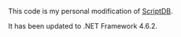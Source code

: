 This code is my personal modification of [ScriptDB](https://archive.codeplex.com/?p=ScriptDB).

It has been updated to .NET Framework 4.6.2.